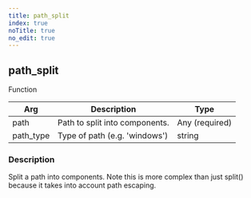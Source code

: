 ```yaml
---
title: path_split
index: true
noTitle: true
no_edit: true
---
```




<div class="vql_item"></div>


## path_split
<span class='vql_type label label-warning pull-right page-header'>Function</span>



<div class="vqlargs"></div>

Arg | Description | Type
----|-------------|-----
path|Path to split into components.|Any (required)
path_type|Type of path (e.g. 'windows')|string

### Description

Split a path into components. Note this is more complex than just split() because it takes into account path escaping.

